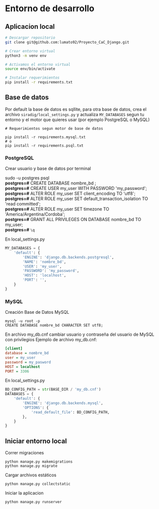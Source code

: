 # Entorno de desarrollo

## Aplicacion local

```bash
# Descargar repositorio
git clone git@github.com:lumato92/Proyecto_CaC_Django.git

# Crear entorno virtual
python3 -m venv env

# Activamos el entorno virtual
source env/bin/activate

# Instalar requerimientos
pip install -r requirements.txt

```

## Base de datos

Por default la base de datos es sqllite, para otra base de datos, crea el archivo `siradig/local_settings.py` y actualiza `MY_DATABASES` segun tu entorno y el motor que quieres usar (por ejemplo PostgreSQL o MySQL)

```
# Requerimientos segun motor de base de datos

pip install -r requirements.mysql.txt
# o
pip install -r requirements.psql.txt
```

### PostgreSQL

Crear usuario y base de datos por terminal


sudo -u postgres psql\
**postgres=#** CREATE DATABASE nombre_bd ;\
**postgres=#** CREATE USER my_user WITH PASSWORD 'my_password';\
**postgres=#** ALTER ROLE my_user SET client_encoding TO 'utf8';\
**postgres=#** ALTER ROLE my_user SET default_transaction_isolation TO 'read committed';\
**postgres=#** ALTER ROLE my_user SET timezone TO 'America/Argentina/Cordoba';\
**postgres=#** GRANT ALL PRIVILEGES ON DATABASE nombre_bd TO my_user;\
**postgres=#** ```\q```


En local_settings.py

```python
MY_DATABASES = {
    'default': {
        'ENGINE': 'django.db.backends.postgresql',
        'NAME': 'nombre_bd',
        'USER': 'my_user',
        'PASSWORD': 'my_password',
        'HOST': 'localhost',
        'PORT': '',
    }
}
```

### MySQL

Creación Base de Datos MySQL
```
mysql -u root -p
CREATE DATABASE nombre_bd CHARACTER SET utf8;
```
En archivo my_db.cnf cambiar usuario y contraseña del usuario de MySQL con privilegios
Ejemplo de archivo my_db.cnf:

```ini
[client]
database = nombre_bd
user = my_user
password = my_pasword
HOST = localhost
PORT = 3306
```

En local_settings.py

```python
BD_CONFIG_PATH = str(BASE_DIR / 'my_db.cnf')
DATABASES = {
    'default': {
        'ENGINE': 'django.db.backends.mysql',
        'OPTIONS': {
            'read_default_file': BD_CONFIG_PATH,
        },
    }
}
```

## Iniciar entorno local

Correr migraciones
```
python manage.py makemigrations
python manage.py migrate
```

Cargar archivos estáticos

```
python manage.py collectstatic
```

Iniciar la aplicacion

```
python manage.py runserver
```

